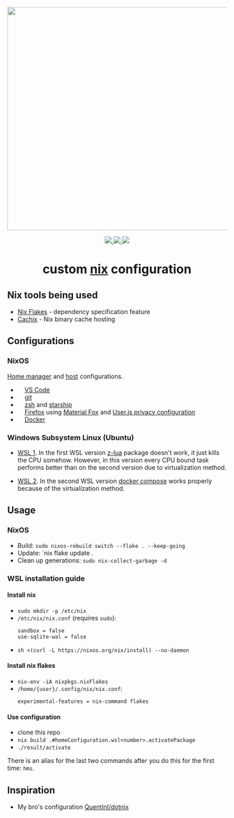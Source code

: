 <p align="center"><img src="https://raw.githubusercontent.com/jglovier/dotfiles-logo/main/dotfiles-logo.svg" width=512></p>

<p align="center">
    <a href="https://builtwithnix.org/">
        <img src="https://img.shields.io/badge/built with-nix-blue?style=flat-square&logo=nixos">
    </a>
    <a href="https://github.com/nothingelsematters">
        <img src="https://img.shields.io/github/commit-activity/y/nothingelsematters/nixconfigs?style=flat-square&logo=github">
    </a>
    <a href="https://www.codefactor.io/repository/github/nothingelsematters/nixconfigs">
        <img src="https://img.shields.io/codefactor/grade/github/nothingelsematters/nixconfigs?style=flat-square&logo=codefactor">
    </a>
</p>

<h1 align="center"> custom <a href="https://nixos.org">nix</a> configuration </h1>

## Nix tools being used

- [Nix Flakes](https://nixos.wiki/wiki/Flakes) - dependency specification feature
- [Cachix](https://cachix.org) - Nix binary cache hosting

## Configurations

### NixOS

[Home manager](home/home/) and [host](host/) configurations.

- <img src="https://simpleicons.org/icons/visualstudiocode.svg" height="12pt"> [VS Code](home/home/development/vscode/default.nix)
- <img src="https://simpleicons.org/icons/git.svg" height="12pt"> [git](home/common/development/git.nix)
- <img src="https://simpleicons.org/icons/starship.svg" height="12pt"> [zsh](home/common/terminal/zsh.nix)
  and [starship](home/home/terminal/starship.nix)
- <img src="https://simpleicons.org/icons/firefox.svg" height="12pt"> [Firefox](home/home/firefox/)
  using [Material Fox](https://github.com/muckSponge/MaterialFox/)
  and [User.js privacy configuration](https://github.com/pyllyukko/user.js)
- <img src="https://simpleicons.org/icons/docker.svg" height="12pt"> [Docker](host/services/docker.nix)

### Windows Subsystem Linux (Ubuntu)

- [WSL 1](home/work/wsl-1.nix).
  In the first WSL version [z-lua](https://github.com/skywind3000/z.lua) package doesn't work,
  it just kills the CPU somehow.
  However, in this version every CPU bound task performs better than on the second version due to virtualization method.

- [WSL 2](home/work/wsl-2.nix).
  In the second WSL version [docker compose](https://docs.docker.com/compose/) works properly
  because of the virtualization method.

## Usage

### NixOS

- Build: `sudo nixos-rebuild switch --flake . --keep-going`
- Update: `nix flake update .
- Clean up generations: `sudo nix-collect-garbage -d`

### WSL installation guide

#### Install nix

- `sudo mkdir -p /etc/nix`
- `/etc/nix/nix.conf` (requires `sudo`):
  ```
  sandbox = false
  use-sqlite-wal = false
  ```
- `sh <(curl -L https://nixos.org/nix/install) --no-daemon`

#### Install nix flakes

- `nix-env -iA nixpkgs.nixFlakes`
- `/home/{user}/.config/nix/nix.conf`:
  ```
  experimental-features = nix-command flakes
  ```

#### Use configuration

- clone this repo
- `nix build .#homeConfiguration.wsl<number>.activatePackage`
- `./result/activate`

There is an alias for the last two commands after you do this for the first time: `hms`.

## Inspiration

- My bro's configuration [QuentinI/dotnix](https://github.com/QuentinI/dotnix/)

